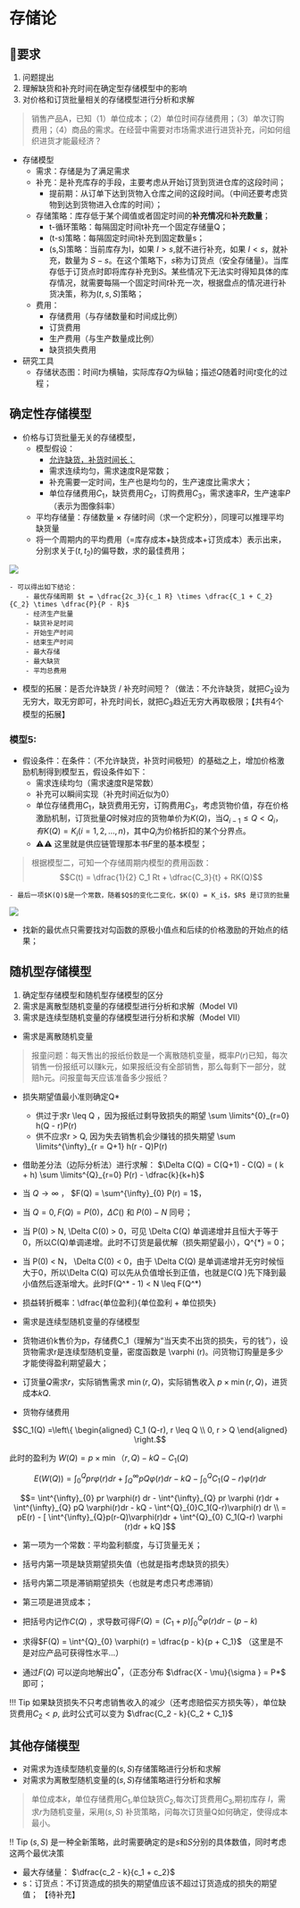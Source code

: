 # 存储论

## 🐌要求

1. 问题提出
2. 理解缺货和补充时间在确定型存储模型中的影响
3. 对价格和订货批量相关的存储模型进行分析和求解


> 销售产品A，已知（1）单位成本；（2）单位时间存储费用；（3）单次订购费用；（4）商品的需求。在经营中需要对市场需求进行进货补充，问如何组织进货才能最经济？
- 存储模型
    - 需求：存储是为了满足需求
    - 补充：是补充库存的手段，主要考虑从开始订货到货进仓库的这段时间；
        - 提前期：从订单下达到货物入仓库之间的这段时间。（中间还要考虑货物到达到货物进入仓库的时间）；
    - 存储策略：库存低于某个阈值或者固定时间的**补充情况**和**补充数量**；
        - t-循环策略：每隔固定时间t补充一个固定存储量Q；
        - (t-s)策略：每隔固定时间t补充到固定数量s；
        - (s,S)策略：当前库存为I，如果 $I > s$,就不进行补充，如果 $I < s$，就补充，数量为 $S - s$。在这个策略下，$s$称为订货点（安全存储量）。当库存低于订货点时即将库存补充到$S$。某些情况下无法实时得知具体的库存情况，就需要每隔一个固定时间$t$补充一次，根据盘点的情况进行补货决策，称为$(t,s,S)$策略；
    - 费用：
        - 存储费用（与存储数量和时间成比例）
        - 订货费用
        - 生产费用（与生产数量成比例）
        - 缺货损失费用
- 研究工具
    - 存储状态图：时间$t$为横轴，实际库存$Q$为纵轴；描述$Q$随着时间$t$变化的过程；


## 确定性存储模型


- 价格与订货批量无关的存储模型，
    - 模型假设：
        - <u>允许缺货，补货时间长；</u>
        - 需求连续均匀，需求速度R是常数；
        - 补充需要一定时间，生产也是均匀的，生产速度比需求大；
        - 单位存储费用$C_1$，缺货费用$C_2$，订购费用$C_3$，需求速率$R$，生产速率$P$（表示为图像斜率）
    - 平均存储量：存储数量 $\times$ 存储时间（求一个定积分），同理可以推理平均缺货量
    - 将一个周期内的平均费用（=库存成本+缺货成本+订货成本）表示出来，分别求关于$(t,t_2)$的偏导数，求的最佳费用；


![](../picx/OR10/fig1.png)

    - 可以得出如下结论：
        - 最优存储周期 $t = \dfrac{2c_3}{c_1 R} \times \dfrac{C_1 + C_2}{C_2} \times \dfrac{P}{P - R}$
        - 经济生产批量
        - 缺货补足时间
        - 开始生产时间
        - 结束生产时间
        - 最大存储
        - 最大缺货
        - 平均总费用

- 模型的拓展：是否允许缺货 / 补充时间短？（做法：不允许缺货，就把$C_2$设为无穷大，取无穷即可，补充时间长，就把$C_3$趋近无穷大再取极限；【共有4个模型的拓展】
  

### 模型5:

- 假设条件：在条件：（不允许缺货，补货时间极短）的基础之上，增加价格激励机制得到模型五，假设条件如下：
    - 需求连续均匀（需求速度R是常数）
    - 补充可以瞬间实现（补充时间近似为0）
    - 单位存储费用$C_1$，缺货费用无穷，订购费用$C_3$，考虑货物价值，存在价格激励机制，订货批量$Q$时候对应的货物单价为$K(Q)$，当$Q_{i-1} \leq  Q < Q_i，有K(Q) = K_i (i = 1,2,...,n)$，其中$Q_i$为价格折扣的某个分界点。
    - ⚠️⚠️ 这里就是供应链管理那本书$F$里的基本模型；

> 根据模型二，可知一个存储周期内模型的费用函数：
$$C(t) = \dfrac{1}{2} C_1 Rt + \dfrac{C_3}{t} + RK(Q)$$

    - 最后一项$K(Q)$是一个常数，随着$Q$的变化二变化，$K(Q) = K_i$，$R$ 是订货的批量
  

![](../picx/OR10/Fig2.png)

- 找新的最优点只需要找对勾函数的原极小值点和后续的价格激励的开始点的结果；


## 随机型存储模型

1. 确定型存储模型和随机型存储模型的区分
2. 需求是离散型随机变量的存储模型进行分析和求解（Model VI)
3. 需求是连续型随机变量的存储模型进行分析和求解（Model VII）



- 需求是离散随机变量
> 报童问题：每天售出的报纸份数是一个离散随机变量，概率$P(r)$已知，每次销售一份报纸可以赚k元，如果报纸没有全部销售，那么每剩下一部分，就赔h元。问报童每天应该准备多少报纸？


- 损失期望值最小准则确定Q*
    - 供过于求r \leq Q ，因为报纸过剩导致损失的期望 \sum \limits^{0}_{r=0} h(Q - r)P(r)
    - 供不应求r > Q, 因为失去销售机会少赚钱的损失期望  \sum \limits^{\infty}_{r = Q+1} h(r - Q)P(r)

- 借助差分法（边际分析法）进行求解： $\Delta C(Q) = C(Q+1) - C(Q) = ( k + h) \sum \limits^{Q}_{r=0} P(r) - \dfrac{k}{k+h}$
- 当 $Q \to \infty$ ， $F(Q)  = \sum^{\infty}_{0} P(r) = 1$，
- 当 $Q = 0, F(Q) = P(0)，\Delta C()$ 和 $P(0) - N$ 同号；
- 当 P(0) > N, \Delta C(0) > 0，可见 \Delta C(Q) 单调递增并且恒大于等于0，所以C(Q)单调递增。此时不订货是最优解（损失期望最小），Q^{*} = 0；
- 当 P(0) < N， \Delta C(0) < 0，由于 \Delta C(Q) 是单调递增并无穷时候恒大于0，所以\Delta C(Q) 可以先从负值增长到正值，也就是C(Q )先下降到最小值然后逐渐增大。此时F(Q^* - 1)   < N \leq F(Q^*)


- 损益转折概率：\dfrac{单位盈利}{单位盈利 + 单位损失}


- 需求是连续型随机变量的存储模型

- 货物进价k售价为p，存储费C_1（理解为“当天卖不出货的损失，亏的钱”），设货物需求r是连续型随机变量，密度函数是 \varphi (r)。问货物订购量是多少才能使得盈利期望最大；

- 订货量$Q$需求$r$，实际销售需求 $\mathop{\min} (r, Q)$，实际销售收入 $p \times \mathop{\min} (r, Q)$，进货成本$kQ$.
- 货物存储费用 

$$C_1(Q) =\left\{  \begin{aligned}  C_1 (Q-r), r \leq Q \\  0, r > Q  \end{aligned} \right.$$

此时的盈利为 $W(Q) =  p \times \mathop{\min} （r, Q) - kQ - C_1(Q)$

$$E(W(Q)) = \int^{Q}_{0} pr \varphi (r)dr + \int^{\infty}_{Q} pQ\varphi (r) dr - kQ - \int^{Q}_{0}C_1 (Q-r)\varphi (r) dr$$

$$= \int^{\infty}_{0} pr \varphi(r) dr - \int^{\infty}_{Q} pr \varphi (r)dr + \int^{\infty}_{Q} pQ \varphi(r)dr - kQ - \int^{Q}_{0}C_1(Q-r)\varphi(r) dr \\ = pE(r) - [ \int^{\infty}_{Q}p(r-Q)\varphi(r)dr + \int^{Q}_{0} C_1(Q-r) \varphi (r)dr + kQ ]$$

- 第一项为一个常数：平均盈利额度，与订货量无关；
- 括号内第一项是缺货期望损失值（也就是指考虑缺货的损失）
- 括号内第二项是滞销期望损失（也就是考虑只考虑滞销）
- 第三项是进货成本；

- 把括号内记作$C(Q)$ ，求导数可得$F(Q) = (C_1 + p) \int^{Q}_{0} \varphi(r)dr - (p-k)$ 
- 求得$F(Q) =  \int^{Q}_{0} \varphi(r) = \dfrac{p - k}{p + C_1}$ （这里是不是对应产品可获得性水平...）
- 通过$F(Q)$ 可以逆向地解出$Q^*$，（正态分布 $\dfrac{X - \mu}{\sigma } = P*$ 即可；

!!! Tip 
    如果缺货损失不只考虑销售收入的减少（还考虑赔偿买方损失等），单位缺货费用$C_2 < p$, 此时公式可以变为 $\dfrac{C_2 - k}{C_2 + C_1}$


## 其他存储模型

- 对需求为连续型随机变量的$(s,S)$存储策略进行分析和求解
- 对需求为离散型随机变量的$(s,S)$存储策略进行分析和求解

> 单位成本$k$，单位存储费用$C_1$,单位缺货$C_2$,每次订货费用$C_3$,期初库存 $I$，需求$r$为随机变量，采用$(s,S)$ 补货策略，问每次订货量Q如何确定，使得成本最小。



!! Tip
    $(s,S)$ 是一种全新策略，此时需要确定的是$s$和$S$分别的具体数值，同时考虑这两个最优决策

- 最大存储量： $\dfrac{c_2 - k}{c_1 + c_2}$
- s：订货点：不订货造成的损失的期望值应该不超过订货造成的损失的期望值；
【待补充】